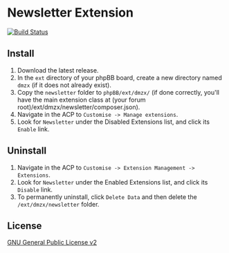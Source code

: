 # Newsletter Extension

[![Build Status](https://github.com/dmzx/Newsletter/workflows/Tests/badge.svg)](https://github.com/phpbb-extensions/dmzx/Newsletter)

## Install
1. Download the latest release.
2. In the `ext` directory of your phpBB board, create a new directory named `dmzx` (if it does not already exist).
3. Copy the `newsletter` folder to `phpBB/ext/dmzx/` (if done correctly, you'll have the main extension class at (your forum root)/ext/dmzx/newsletter/composer.json).
4. Navigate in the ACP to `Customise -> Manage extensions`.
5. Look for `Newsletter` under the Disabled Extensions list, and click its `Enable` link.

## Uninstall
1. Navigate in the ACP to `Customise -> Extension Management -> Extensions`.
2. Look for `Newsletter` under the Enabled Extensions list, and click its `Disable` link.
3. To permanently uninstall, click `Delete Data` and then delete the `/ext/dmzx/newsletter` folder.

## License
[GNU General Public License v2](http://opensource.org/licenses/GPL-2.0)
